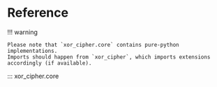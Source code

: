 # Reference

!!! warning

    Please note that `xor_cipher.core` contains pure-python implementations.
    Imports should happen from `xor_cipher`, which imports extensions accordingly (if available).

::: xor_cipher.core
